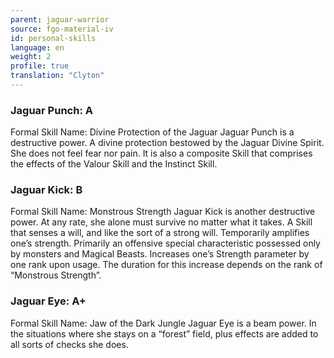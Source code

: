 ```yaml
---
parent: jaguar-warrior
source: fgo-material-iv
id: personal-skills
language: en
weight: 2
profile: true
translation: "Clyton"
---
```


### Jaguar Punch: A

Formal Skill Name: Divine Protection of the Jaguar
Jaguar Punch is a destructive power.
A divine protection bestowed by the Jaguar Divine Spirit. She does not feel fear nor pain. It is also a composite Skill that comprises the effects of the Valour Skill and the Instinct Skill.

### Jaguar Kick: B

Formal Skill Name: Monstrous Strength
Jaguar Kick is another destructive power. At any rate, she alone must survive no matter what it takes. A Skill that senses a will, and like the sort of a strong will.
Temporarily amplifies one’s strength. Primarily an offensive special characteristic possessed only by monsters and Magical Beasts. Increases one’s Strength parameter by one rank upon usage. The duration for this increase depends on the rank of “Monstrous Strength”.

### Jaguar Eye: A+

Formal Skill Name: Jaw of the Dark Jungle
Jaguar Eye is a beam power.
In the situations where she stays on a “forest” field, plus effects are added to all sorts of checks she does.
